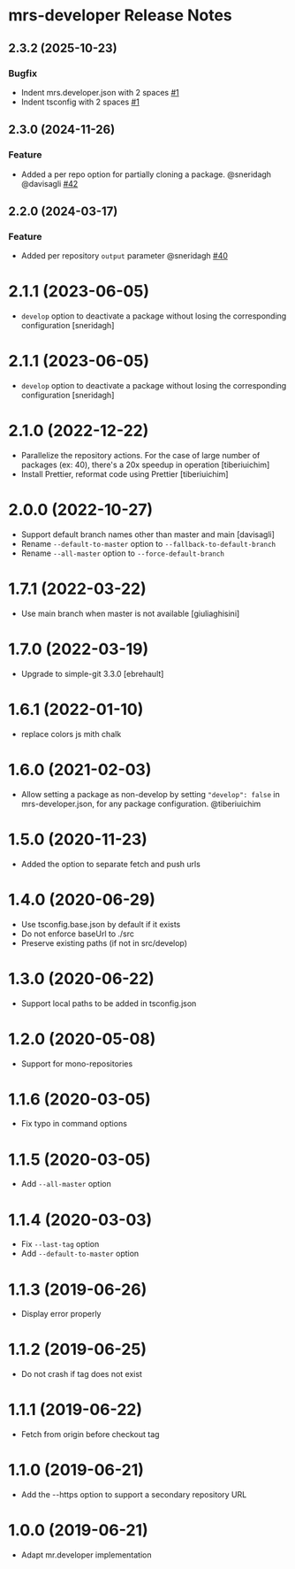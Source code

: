 # mrs-developer Release Notes

<!-- You should *NOT* be adding new change log entries to this file.
     You should create a file in the news directory instead.
     For helpful instructions, please see:
     https://6.docs.plone.org/volto/developer-guidelines/contributing.html#create-a-pull-request
-->

<!-- towncrier release notes start -->

## 2.3.2 (2025-10-23)

### Bugfix

- Indent mrs.developer.json with 2 spaces [#1](https://github.com/plone/volto/issues/1)
- Indent tsconfig with 2 spaces [#1](https://github.com/plone/volto/issues/1)

## 2.3.0 (2024-11-26)

### Feature

- Added a per repo option for partially cloning a package. @sneridagh @davisagli [#42](https://github.com/plone/volto/issues/42)

## 2.2.0 (2024-03-17)

### Feature

- Added per repository `output` parameter @sneridagh [#40](https://github.com/plone/volto/issues/40)

# 2.1.1 (2023-06-05)

- `develop` option to deactivate a package without losing the corresponding configuration [sneridagh]

# 2.1.1 (2023-06-05)

- `develop` option to deactivate a package without losing the corresponding configuration [sneridagh]

# 2.1.0 (2022-12-22)

- Parallelize the repository actions. For the case of large number of packages (ex: 40), there's a 20x speedup in operation [tiberiuichim]
- Install Prettier, reformat code using Prettier [tiberiuichim]

# 2.0.0 (2022-10-27)

- Support default branch names other than master and main [davisagli]
- Rename `--default-to-master` option to `--fallback-to-default-branch`
- Rename `--all-master` option to `--force-default-branch`

# 1.7.1 (2022-03-22)

- Use main branch when master is not available [giuliaghisini]

# 1.7.0 (2022-03-19)

- Upgrade to simple-git 3.3.0 [ebrehault]

# 1.6.1 (2022-01-10)

- replace colors js mith chalk

# 1.6.0 (2021-02-03)

- Allow setting a package as non-develop by setting `"develop": false` in
  mrs-developer.json, for any package configuration. @tiberiuichim

# 1.5.0 (2020-11-23)

- Added the option to separate fetch and push urls

# 1.4.0 (2020-06-29)

- Use tsconfig.base.json by default if it exists
- Do not enforce baseUrl to ./src
- Preserve existing paths (if not in src/develop)

# 1.3.0 (2020-06-22)

- Support local paths to be added in tsconfig.json

# 1.2.0 (2020-05-08)

- Support for mono-repositories

# 1.1.6 (2020-03-05)

- Fix typo in command options

# 1.1.5 (2020-03-05)

- Add `--all-master` option

# 1.1.4 (2020-03-03)

- Fix `--last-tag` option
- Add `--default-to-master` option

# 1.1.3 (2019-06-26)

- Display error properly

# 1.1.2 (2019-06-25)

- Do not crash if tag does not exist

# 1.1.1 (2019-06-22)

- Fetch from origin before checkout tag

# 1.1.0 (2019-06-21)

- Add the --https option to support a secondary repository URL

# 1.0.0 (2019-06-21)

- Adapt mr.developer implementation
